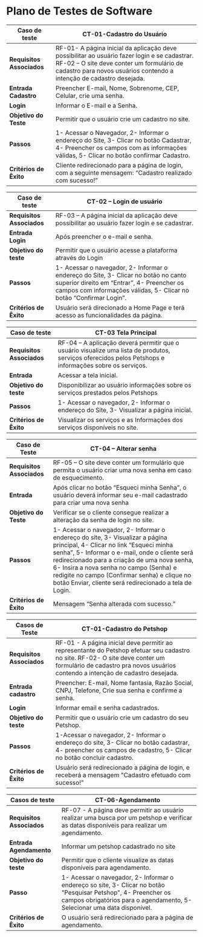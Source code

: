 # Plano de Testes de Software


| Caso de teste | CT-01-Cadastro do Usuário |
|      ---      |           ---             |
|**Requisitos Associados** | RF-01- A página inicial da aplicação deve possibilitar ao usuário fazer login e se cadastrar. RF-02 – O site deve conter um formulário de cadastro para novos usuários contendo a intenção de cadastro desejada.
|**Entrada Cadastro**| Preencher E-mail, Nome, Sobrenome, CEP, Celular, crie uma senha.
|**Login**| Informar o E-mail e a Senha.
|**Objetivo do Teste**| Permitir que o usuário crie um cadastro no site.
|**Passos**| 1- Acessar o Navegador, 2- Informar o endereço do Site, 3- Clicar no botão Cadastrar, 4- Preencher os campos com as informações válidas, 5- Clicar no botão confirmar Cadastro.
|**Critérios de Êxito**|Cliente redirecionado para a página de login, com a seguinte mensagem: “Cadastro realizado com sucesso!”





|**Caso de teste**| CT-02 – Login de usuário |
|     ---     |           ---            |
|**Requisitos Associados**|RF-03 – A página inicial da aplicação deve possibilitar ao usuário fazer login e se cadastrar.
|**Entrada Login**| Após preencher o e-mail e senha.
|**Objetivo do teste**|Permitir que o usuário acesse a plataforma através do Login
|**Passos**| 1- Acessar o navegador, 2- Informar o endereço do Site, 3- Clicar no botão no canto superior direito em “Entrar”, 4- Preencher os campos com informações válidas, 5- Clicar no botão “Confirmar Login”.
|**Critérios de Êxito**|Usuário será direcionado a Home Page e terá acesso as funcionalidades da página.





|**Caso de teste**| CT-03 Tela Principal|
|       ---       |         ---         |
|**Requisitos Associados**| RF-04 – A aplicação deverá permitir que o usuário visualize uma lista de produtos, serviços oferecidos pelos Petshops e informações sobre os serviços.
|**Entrada**| Acessar a tela inicial.
|**Objetivo do teste**|Disponibilizar ao usuário informações sobre os serviços prestados pelos Petshops
|**Passos**| 1- Acessar o navegador, 2- Informar o endereço do Site, 3- Visualizar a página inicial.
|**Critérios de Êxito**|Visualizar os serviços e as Informações dos serviços disponíveis no site.




|**Caso de Teste**| CT-04 – Alterar senha|
|       ---       |         ---          |
|**Requisitos Associados**| RF-05 – O site deve conter um formulário que permita o usuário criar uma nova senha em caso de esquecimento.
|**Entrada**| Após clicar no botão “Esqueci minha Senha”, o usuário deverá informar seu e-mail cadastrado para criar uma nova senha
|**Objetivo do Teste**| Verificar se o cliente consegue realizar a alteração da senha de login no site.
|**Passos**| 1- Acessar o navegador, 2- Informar o endereço do site, 3- Visualizar a página principal, 4- Clicar no link “Esqueci minha senha”, 5- Informar o e-mail, onde o cliente será redirecionado para a criação de uma nova senha, 6- Insira a nova senha no campo (Senha) e redigite no campo (Confirmar senha) e clique no botão Enviar, cliente será redirecionado a tela de Login.
|**Critérios de Êxito**| Mensagem “Senha alterada com sucesso.”







|**Casos de Teste**| CT-01-Cadastro do Petshop |
|      ---       |            ---            |
|**Requisitos Associados**| RF-01 - A página inicial deve permitir ao representante do Petshop efetuar seu cadastro no site. RF-02- O site deve conter um formulário de cadastro pra novos usuários contendo a intenção de cadastro desejada.
|**Entrada cadastro**| Preencher: E-mail, Nome fantasia, Razão Social, CNPJ, Telefone, Crie sua senha e confirme a senha.
|**Login**| Informar email e senha cadastrados.
|**Objetivo do teste**| Permitir que o usuário crie um cadastro do seu Petshop.
|**Passos**| 1-Acessar o navegador, 2- Informar o endereço do site, 3- Clicar no botão cadastrar, 4- preencher os campos de cadastro, 5- Clicar no botão concluir cadastro.
|**Critérios de Êxito**| Usuário será redirecionado a página de login, e receberá a mensagem "Cadastro efetuado com sucesso!"






| Casos de teste | CT-06-Agendamento |
|      ---       |        ---        |
|**Requisitos Associados**| RF-07 - A página deve permitir ao usuário realizar uma busca por um petshop e verificar as datas disponíveis para realizar um agendamento.
|**Entrada Agendamento**| Informar um petshop cadastrado no site
|**Objetivo do teste**| Permitir que o cliente visualize as datas disponíveis para agendamento.
|**Passo**| 1- Acessar o navegador, 2- Informar o endereço so site, 3- Clicar no botão "Pesquisar Petshop", 4- Preencher os campos obrigatórios para o agendamento, 5- Selecionar uma data disponível.
|**Critérios de Êxito**| O usuário será redirecionado para a página de agendamento.
